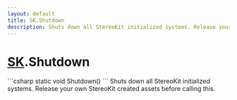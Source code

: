 ```yaml
---
layout: default
title: SK.Shutdown
description: Shuts down all StereoKit initialized systems. Release your own StereoKit created assets before calling this.
---
```

# [SK]({{site.url}}/Pages/Reference/SK.html).Shutdown

<div class='signature' markdown='1'>
```csharp
static void Shutdown()
```
Shuts down all StereoKit initialized systems. Release
your own StereoKit created assets before calling this.
</div>




